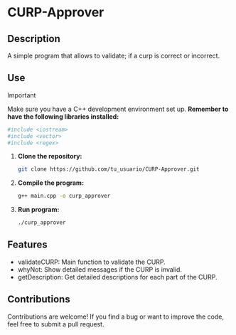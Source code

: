 # CURP-Approver

## Description
A simple program that allows to validate; if a curp is correct or incorrect.

## Use
> [!IMPORTANT]
> Make sure you have a C++ development environment set up.
**Remember to have the following libraries installed:**
  ```bash
#include <iostream>
#include <vector>
#include <regex>
   ```

1. **Clone the repository:**
   ```bash
   git clone https://github.com/tu_usuario/CURP-Approver.git
   ```
2. **Compile the program:**
   ```bash
   g++ main.cpp -o curp_approver
   ```

3. **Run program:**
   ```bash
   ./curp_approver
   ```
## Features
* validateCURP: Main function to validate the CURP.
* whyNot: Show detailed messages if the CURP is invalid.
* getDescription: Get detailed descriptions for each part of the CURP.

## Contributions
Contributions are welcome! If you find a bug or want to improve the code, feel free to submit a pull request.
